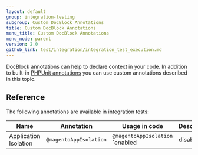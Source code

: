 ```yaml
---
layout: default
group: integration-testing
subgroup: Custom DocBlock Annotations
title: Custom DocBlock Annotations
menu_title: Custom DocBlock Annotations
menu_node: parent
version: 2.0
github_link: test/integration/integration_test_execution.md
---
```


DocBlock annotations can help to declare context in your code. In addition to built-in [PHPUnit annotations] you can use custom annotations described in this topic.

## Reference

The following annotations are available in integration tests:

|Name|Annotation|Usage in code|Description|
|---|---|---|---|
|Application Isolation|`@magentoAppIsolation`|`@magentoAppIsolation`<br/>`enabled|disabled`|

<!-- LINK DEFINITIONS -->

[PHPUnit annotations]: https://wiki.corp.magento.com/display/MAGE2/Custom+DocBlock+Annotations#CustomDocBlockAnnotations-RevertingAnnotation